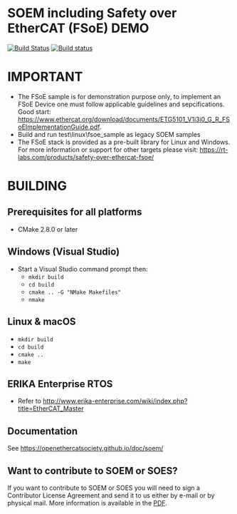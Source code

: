 # SOEM including Safety over EtherCAT (FSoE) DEMO
[![Build Status](https://travis-ci.org/OpenEtherCATsociety/SOEM.svg?branch=master)](https://travis-ci.org/OpenEtherCATsociety/SOEM)
[![Build status](https://ci.appveyor.com/api/projects/status/bqgirjsxog9k1odf?svg=true)](https://ci.appveyor.com/project/hefloryd/soem-5kq8b)

IMPORTANT
========
* The FSoE sample is for demonstration purpose only, to implement an FSoE Device one must follow applicable guidelines and sepcifications. Good start: https://www.ethercat.org/download/documents/ETG5101_V1i3i0_G_R_FSoEImplementationGuide.pdf.
* Build and run test\linux\fsoe_sample as legacy SOEM samples
* The FSoE stack is provided as a pre-built library for Linux and Windows. For more information or support for other targets please visit: https://rt-labs.com/products/safety-over-ethercat-fsoe/

BUILDING
========

Prerequisites for all platforms
-------------------------------

 * CMake 2.8.0 or later


Windows (Visual Studio)
-----------------------

 * Start a Visual Studio command prompt then:
   * `mkdir build`
   * `cd build`
   * `cmake .. -G "NMake Makefiles"`
   * `nmake`

Linux & macOS
--------------

   * `mkdir build`
   * `cd build`
   * `cmake ..`
   * `make`

ERIKA Enterprise RTOS
---------------------

 * Refer to http://www.erika-enterprise.com/wiki/index.php?title=EtherCAT_Master

Documentation
-------------

See https://openethercatsociety.github.io/doc/soem/


Want to contribute to SOEM or SOES?
-----------------------------------

If you want to contribute to SOEM or SOES you will need to sign a Contributor
License Agreement and send it to us either by e-mail or by physical mail. More
information is available in the [PDF](http://openethercatsociety.github.io/cla/cla_soem_soes.pdf).
